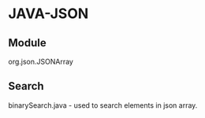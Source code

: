 # JAVA-JSON
## Module
org.json.JSONArray
## Search
binarySearch.java - used to search elements in json array.
